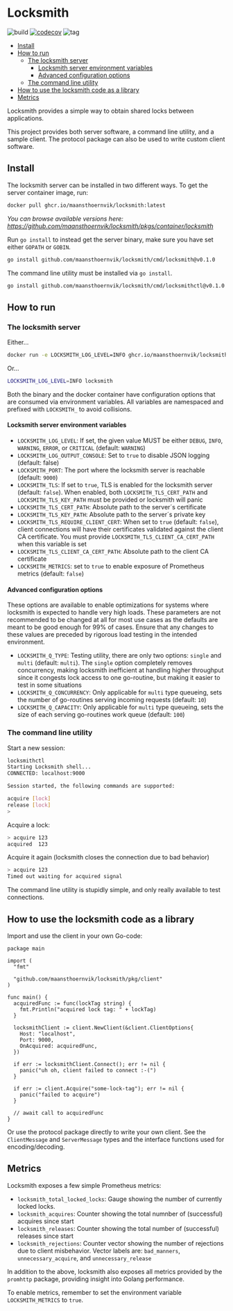 # Locksmith <!-- omit in toc -->

![build](https://github.com/maansthoernvik/locksmith/actions/workflows/build.yml/badge.svg)
[![codecov](https://codecov.io/gh/maansthoernvik/locksmith/graph/badge.svg?token=6MrGbVWC5b)](https://codecov.io/gh/maansthoernvik/locksmith)
![tag](https://img.shields.io/github/v/tag/maansthoernvik/locksmith?label=latest%20version)

- [Install](#install)
- [How to run](#how-to-run)
  - [The locksmith server](#the-locksmith-server)
    - [Locksmith server environment variables](#locksmith-server-environment-variables)
    - [Advanced configuration options](#advanced-configuration-options)
  - [The command line utility](#the-command-line-utility)
- [How to use the locksmith code as a library](#how-to-use-the-locksmith-code-as-a-library)
- [Metrics](#metrics)


Locksmith provides a simple way to obtain shared locks between applications.

This project provides both server software, a command line utility, and a sample client. The protocol package can also be used to write custom client software.

## Install

The locksmith server can be installed in two different ways. To get the server container image, run:

```bash
docker pull ghcr.io/maansthoernvik/locksmith:latest
```
*You can browse available versions here: https://github.com/maansthoernvik/locksmith/pkgs/container/locksmith*

Run `go install` to instead get the server binary, make sure you have set either `GOPATH` or `GOBIN`.

```bash
go install github.com/maansthoernvik/locksmith/cmd/locksmith@v0.1.0
```

The command line utility must be installed via `go install`.

```bash
go install github.com/maansthoernvik/locksmith/cmd/locksmithctl@v0.1.0
```

## How to run

### The locksmith server

Either...
```bash
docker run -e LOCKSMITH_LOG_LEVEL=INFO ghcr.io/maansthoernvik/locksmith:latest
```

Or...
```bash
LOCKSMITH_LOG_LEVEL=INFO locksmith
```

Both the binary and the docker container have configuration options that are consumed via environment variables. All variables are namespaced and prefixed with `LOCKSMITH_` to avoid collisions.

#### Locksmith server environment variables

- `LOCKSMITH_LOG_LEVEL`: If set, the given value MUST be either `DEBUG`, `INFO`, `WARNING`, `ERROR`, or `CRITICAL` (default: `WARNING`)
- `LOCKSMITH_LOG_OUTPUT_CONSOLE`: Set to `true` to disable JSON logging (default: false)
- `LOCKSMITH_PORT`: The port where the locksmith server is reachable (default: `9000`)
- `LOCKSMITH_TLS`: If set to `true`, TLS is enabled for the locksmith server (default: `false`). When enabled, both `LOCKSMITH_TLS_CERT_PATH` and `LOCKSMITH_TLS_KEY_PATH` must be provided or locksmith will panic
- `LOCKSMITH_TLS_CERT_PATH`: Absolute path to the server´s certificate
- `LOCKSMITH_TLS_KEY_PATH`: Absolute path to the server´s private key
- `LOCKSMITH_TLS_REQUIRE_CLIENT_CERT`: When set to `true` (default: `false`), client connections will have their certificates validated against the client CA certificate. You must provide `LOCKSMITH_TLS_CLIENT_CA_CERT_PATH` when this variable is set
- `LOCKSMITH_TLS_CLIENT_CA_CERT_PATH`: Absolute path to the client CA certificate
- `LOCKSMITH_METRICS`: set to `true` to enable exposure of Prometheus metrics (default: `false`)

#### Advanced configuration options

These options are available to enable optimizations for systems where locksmith is expected to handle very high loads. These parameters are not recommended to be changed at all for most use cases as the defaults are meant to be good enough for 99% of cases. Ensure that any changes to these values are preceded by rigorous load testing in the intended environment.

- `LOCKSMITH_Q_TYPE`: Testing utility, there are only two options: `single` and `multi` (default: `multi`). The `single` option completely removes concurrency, making locksmith inefficient at handling higher throughput since it congests lock access to one go-routine, but making it easier to test in some situations
- `LOCKSMITH_Q_CONCURRENCY`: Only applicable for `multi` type queueing, sets the number of go-routines serving incoming requests (default: `10`)
- `LOCKSMITH_Q_CAPACITY`: Only applicable for `multi` type queueing, sets the size of each serving go-routines work queue (default: `100`)

### The command line utility

Start a new session:

```bash
locksmithctl
Starting Locksmith shell...
CONNECTED: localhost:9000

Session started, the following commands are supported:

acquire [lock]
release [lock]
> 
```

Acquire a lock:

```bash
> acquire 123
acquired  123
```

Acquire it again (locksmith closes the connection due to bad behavior)

```bash
> acquire 123
Timed out waiting for acquired signal
```

The command line utility is stupidly simple, and only really available to test connections.

## How to use the locksmith code as a library

Import and use the client in your own Go-code:

```golang
package main

import (
  "fmt"

  "github.com/maansthoernvik/locksmith/pkg/client"
)

func main() {
  acquiredFunc := func(lockTag string) {
    fmt.Println("acquired lock tag: " + lockTag)
  }

  locksmithClient := client.NewClient(&client.ClientOptions{
    Host: "localhost",
    Port: 9000,
    OnAcquired: acquiredFunc,
  })

  if err := locksmithClient.Connect(); err != nil {
    panic("uh oh, client failed to connect :-(")
  }

  if err := client.Acquire("some-lock-tag"); err != nil {
    panic("failed to acquire")
  }

  // await call to acquiredFunc
}
```

Or use the protocol package directly to write your own client. See the `ClientMessage` and `ServerMessage` types and the interface functions used for encoding/decoding.

## Metrics

Locksmith exposes a few simple Prometheus metrics:

 - `locksmith_total_locked_locks`: Gauge showing the number of currently locked locks.
 - `locksmith_acquires`: Counter showing the total numnber of (successful) acquires since start
 - `locksmith_releases`: Counter showing the total number of (successful) releases since start
 - `locksmith_rejections`: Counter vector showing the number of rejections due to client misbehavior. Vector labels are: `bad_manners`, `unnecessary_acquire`, and `unnecessary_release`

In addition to the above, locksmith also exposes all metrics provided by the `promhttp` package, providing insight into Golang performance.

To enable metrics, remember to set the environment variable `LOCKSMITH_METRICS` to `true`.
